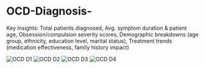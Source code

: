 # OCD-Diagnosis-
Key Insights: Total patients diagnosed, Avg. symptom duration & patient age, Obsession/compulsion severity scores,
Demographic breakdowns (age group, ethnicity, education level, marital status), Treatment trends (medication effectiveness, family history impact)

![OCD D1](https://github.com/user-attachments/assets/9c1c59d9-b4a6-4146-97be-7917b0e9f57b)
![OCD D2](https://github.com/user-attachments/assets/809cd324-efd7-4b57-bd59-679ff3165694)
![OCD D3](https://github.com/user-attachments/assets/048fc2f5-4c43-4492-9f08-c5ea4f20c7e0)
![OCD D4](https://github.com/user-attachments/assets/0e8c22a6-544b-4524-b39e-38df3867b3b2)




